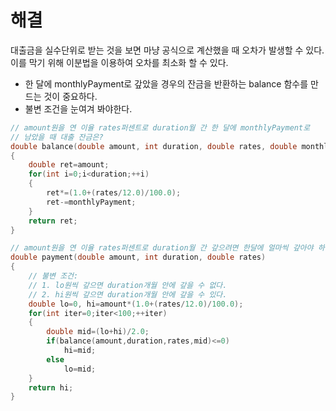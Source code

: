 # 해결 
대출금을 실수단위로 받는 것을 보면 마냥 공식으로 계산했을 때 오차가 발생할 수 있다.  
이를 막기 위해 이분법을 이용하여 오차를 최소화 할 수 있다.  
- 한 달에 monthlyPayment로 갚았을 경우의 잔금을 반환하는 balance 함수를 만드는 것이 중요하다. 
- 불변 조건을 눈여겨 봐야한다. 
```c++
// amount원을 연 이율 rates퍼센트로 duration월 간 한 달에 monthlyPayment로
// 남았을 때 대출 잔금은?
double balance(double amount, int duration, double rates, double monthlyPayment)
{
    double ret=amount;
    for(int i=0;i<duration;++i)
    {
        ret*=(1.0+(rates/12.0)/100.0);
        ret-=monthlyPayment;
    }
    return ret;
}

// amount원을 연 이율 rates퍼센트로 duration월 간 갚으려면 한달에 얼마씩 갚아야 하나?
double payment(double amount, int duration, double rates)
{
    // 불변 조건: 
    // 1. lo원씩 갚으면 duration개월 안에 갚을 수 없다.
    // 2. hi원씩 갚으면 duration개월 안에 갚을 수 있다.
    double lo=0, hi=amount*(1.0+(rates/12.0)/100.0);
    for(int iter=0;iter<100;++iter)
    {
        double mid=(lo+hi)/2.0;
        if(balance(amount,duration,rates,mid)<=0)
            hi=mid;
        else
            lo=mid;
    }
    return hi;
}
```
